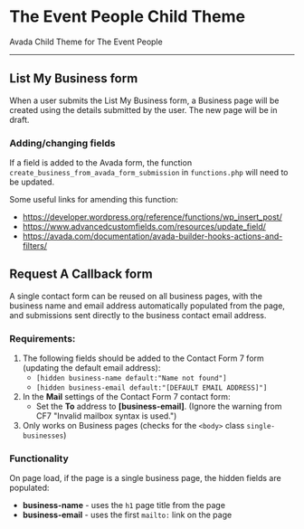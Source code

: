 # The Event People Child Theme
Avada Child Theme for The Event People

---

## List My Business form
When a user submits the List My Business form, a Business page will be created using the details submitted by the user. The new page will be in draft.

### Adding/changing fields
If a field is added to the Avada form, the function `create_business_from_avada_form_submission` in `functions.php` will need to be updated.

Some useful links for amending this function:
- https://developer.wordpress.org/reference/functions/wp_insert_post/
- https://www.advancedcustomfields.com/resources/update_field/
- https://avada.com/documentation/avada-builder-hooks-actions-and-filters/


## Request A Callback form
A single contact form can be reused on all business pages, with the business name and email address automatically populated from the page, and submissions sent directly to the business contact email address.

### Requirements:
1. The following fields should be added to the Contact Form 7 form (updating the default email address):
    - `[hidden business-name default:"Name not found"]`
    - `[hidden business-email default:"[DEFAULT EMAIL ADDRESS]"]`
2. In the **Mail** settings of the Contact Form 7 contact form:
    - Set the **To** address to **[business-email]**. (Ignore the warning from CF7 "Invalid mailbox syntax is used.")
3. Only works on Business pages (checks for the `<body>` class `single-businesses`)

### Functionality
On page load, if the page is a single business page, the hidden fields are populated:
- **business-name** - uses the `h1` page title from the page
- **business-email** - uses the first `mailto:` link on the page
